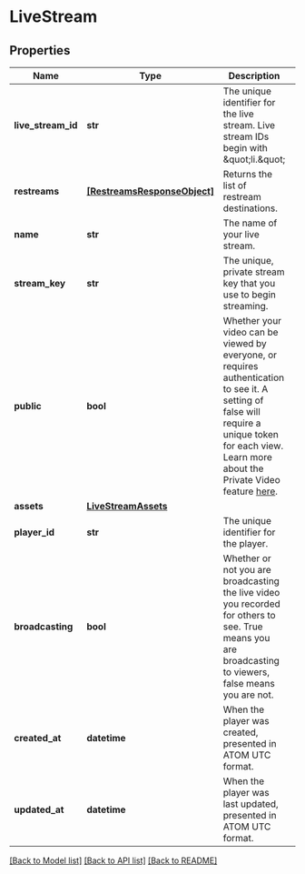# LiveStream

## Properties
Name | Type | Description | Notes
------------ | ------------- | ------------- | -------------
**live_stream_id** | **str** | The unique identifier for the live stream. Live stream IDs begin with \&quot;li.\&quot; | 
**restreams** | [**[RestreamsResponseObject]**](RestreamsResponseObject.md) | Returns the list of restream destinations. | 
**name** | **str** | The name of your live stream. | [optional] 
**stream_key** | **str** | The unique, private stream key that you use to begin streaming. | [optional] 
**public** | **bool** | Whether your video can be viewed by everyone, or requires authentication to see it. A setting of false will require a unique token for each view. Learn more about the Private Video feature [here](https://docs.api.video/delivery/video-privacy-access-management). | [optional] 
**assets** | [**LiveStreamAssets**](LiveStreamAssets.md) |  | [optional] 
**player_id** | **str** | The unique identifier for the player. | [optional] 
**broadcasting** | **bool** | Whether or not you are broadcasting the live video you recorded for others to see. True means you are broadcasting to viewers, false means you are not. | [optional] 
**created_at** | **datetime** | When the player was created, presented in ATOM UTC format. | [optional] 
**updated_at** | **datetime** | When the player was last updated, presented in ATOM UTC format. | [optional] 

[[Back to Model list]](../README.md#documentation-for-models) [[Back to API list]](../README.md#documentation-for-api-endpoints) [[Back to README]](../README.md)


